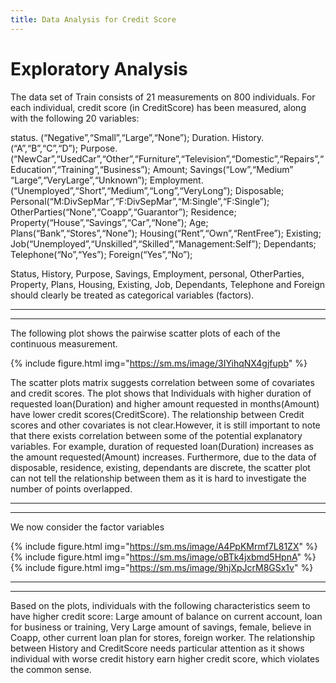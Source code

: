 ```yaml
---
title: Data Analysis for Credit Score
---
```

# Exploratory Analysis
The data set of Train consists of 21 measurements on 800 individuals. For each individual, credit score (in CreditScore) has been measured, along with the following 20 variables:

status. (“Negative”,“Small”,“Large”,“None”); Duration. History.(“A”,“B”,“C”,“D”); Purpose.(“NewCar”,“UsedCar”,“Other”,“Furniture”,“Television”,“Domestic”,“Repairs”,“Education”,“Training”,“Business”); Amount; Savings(“Low”,“Medium” “Large”,“VeryLarge”,“Unknown”); Employment.(“Unemployed”,“Short”,“Medium”,“Long”,“VeryLong”); Disposable; Personal(“M:DivSepMar”,“F:DivSepMar”,“M:Single”,“F:Single”); OtherParties(“None”,“Coapp”,“Guarantor”); Residence; Property(“House”,“Savings”,“Car”,“None”); Age; Plans(“Bank”,“Stores”,“None”); Housing(“Rent”,“Own”,“RentFree”); Existing; Job(“Unemployed”,“Unskilled”,“Skilled”,“Management:Self”); Dependants; Telephone(“No”,“Yes”); Foreign(“Yes”,“No”);

Status, History, Purpose, Savings, Employment, personal, OtherParties, Property, Plans, Housing, Existing, Job, Dependants, Telephone and Foreign should clearly be treated as categorical variables (factors).  

-----------------------------------------
-----------------------------------------

The following plot shows the pairwise scatter plots of each of the continuous measurement.

 {% include figure.html img="https://sm.ms/image/3IYihqNX4gjfupb" %}  
 
The scatter plots matrix suggests correlation between some of covariates and credit scores. The plot shows that Individuals with higher duration of requested loan(Duration) and higher amount requested in months(Amount) have lower credit scores(CreditScore). The relationship between Credit scores and other covariates is not clear.However, it is still important to note that there exists correlation between some of the potential explanatory variables. For example, duration of requested loan(Duration) increases as the amount requested(Amount) increases. Furthermore, due to the data of disposable, residence, existing, dependants are discrete, the scatter plot can not tell the relationship between them as it is hard to investigate the number of points overlapped.  

-------------------------------------------
-------------------------------------------
We now consider the factor variables  

 {% include figure.html img="https://sm.ms/image/A4PpKMrmf7L81ZX" %} 
 {% include figure.html img="https://sm.ms/image/oBTk4jxbmd5HpnA" %} 
 {% include figure.html img="https://sm.ms/image/9hjXpJcrM8GSx1v" %}   
 
 ---------------------------------------------------------------------
 ----------------------------------------------------------------------
Based on the plots, individuals with the following characteristics seem to have higher credit score: Large amount of balance on current account, loan for business or training, Very Large amount of savings, female, believe in Coapp, other current loan plan for stores, foreign worker. The relationship between History and CreditScore needs particular attention as it shows individual with worse credit history earn higher credit score, which violates the common sense.
